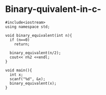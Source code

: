 # Binary-quivalent-in-c-

    #include<iostream>
    using namespace std;

    void binary_equivalent(int n){
      if (n==0)
        return;

      binary_equivalent(n/2);
      cout<< n%2 <<endl; 
    }

    void main(){
      int x;
      scanf("%d", &x);
      binary_equivalent(x);
    }
